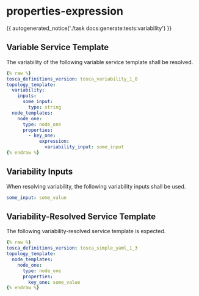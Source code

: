 # properties-expression

{{ autogenerated_notice('./task docs:generate:tests:variability') }}


## Variable Service Template

The variability of the following variable service template shall be resolved.

```yaml linenums="1"
{% raw %}
tosca_definitions_version: tosca_variability_1_0
topology_template:
  variability:
    inputs:
      some_input:
        type: string
  node_templates:
    node_one:
      type: node_one
      properties:
        - key_one:
            expression:
              variability_input: some_input
{% endraw %}
```

## Variability Inputs

When resolving variability, the following variability inputs shall be used.

```yaml linenums="1"
some_input: some_value
```



## Variability-Resolved Service Template

The following variability-resolved service template is expected.

```yaml linenums="1"
{% raw %}
tosca_definitions_version: tosca_simple_yaml_1_3
topology_template:
  node_templates:
    node_one:
      type: node_one
      properties:
        key_one: some_value
{% endraw %}
```

